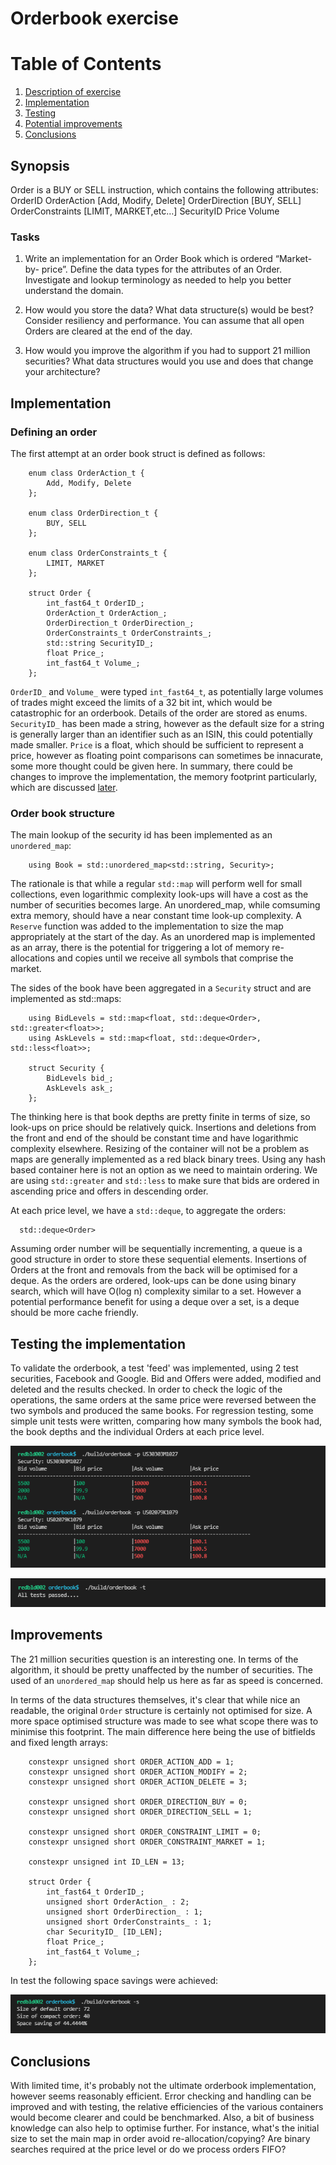 # Orderbook exercise

# Table of Contents
1. [Description of exercise](#synopsis)
2. [Implementation](#implementation)
3. [Testing](#testing-the-implementation)
4. [Potential improvements](#improvements)
5. [Conclusions](#conclusions)

## Synopsis
Order is a BUY or SELL instruction, which contains the following attributes:
OrderID
OrderAction [Add, Modify, Delete]
OrderDirection [BUY, SELL]
OrderConstraints [LIMIT, MARKET,etc…]
SecurityID
Price
Volume

### Tasks

1. Write an implementation for an Order Book which is ordered “Market-by-
price”.
Define the data types for the attributes of an Order.
Investigate and lookup terminology as needed to help you better understand
the domain.

2. How would you store the data? What data structure(s) would be best?
Consider resiliency and performance.
You can assume that all open Orders are cleared at the end of the day.

3. How would you improve the algorithm if you had to support 21 million
securities?
What data structures would you use and does that change your architecture?

## Implementation

### Defining an order

The first attempt at an order book struct is defined as follows:

```
    enum class OrderAction_t {
        Add, Modify, Delete  
    };

    enum class OrderDirection_t {
        BUY, SELL
    };

    enum class OrderConstraints_t {
        LIMIT, MARKET  
    };

    struct Order {
        int_fast64_t OrderID_;
        OrderAction_t OrderAction_;
        OrderDirection_t OrderDirection_;
        OrderConstraints_t OrderConstraints_;
        std::string SecurityID_;
        float Price_;
        int_fast64_t Volume_;
    };
 ```
    
`OrderID_` and `Volume_` were typed `int_fast64_t`, as potentially large volumes of trades might exceed the limits of a 32 bit int, which would be catastrophic for an orderbook. Details of the order are stored as enums. `SecurityID_` has been made a string, however as the default size for a string is generally larger than an identifier such as an ISIN, this could potentially made smaller. `Price` is a float, which should be sufficient to represent a price, however as floating point comparisons can sometimes be innacurate, some more thought could be given here. In summary, there could be changes to improve the implementation, the memory footprint particularly, which are discussed [later](#improvements).

### Order book structure

The main lookup of the security id has been implemented as an `unordered_map`:

```
    using Book = std::unordered_map<std::string, Security>;
```

The rationale is that while a regular `std::map` will perform well for small collections, even logarithmic complexity look-ups will have a cost as the number of securities becomes large. An unordered_map, while comsuming extra memory, should have a near constant time look-up complexity. A `Reserve` function was added to the implementation to size the map appropriately at the start of the day. As an unordered map is implemented as an array, there is the potential for triggering a lot of memory re-allocations and copies until we receive all symbols that comprise the market. 

The sides of the book have been aggregated in a `Security` struct and are implemented as std::maps:

```
    using BidLevels = std::map<float, std::deque<Order>, std::greater<float>>;
    using AskLevels = std::map<float, std::deque<Order>, std::less<float>>;
    
    struct Security {
        BidLevels bid_;
        AskLevels ask_;
    };
```

The thinking here is that book depths are pretty finite in terms of size, so look-ups on price should be relatively quick. Insertions and deletions from the front and end of the should be constant time and have logarithmic complexity elsewhere. Resizing of the container will not be a problem as maps are generally implemented as a red black binary trees. Using any hash based container here is not an option as we need to maintain ordering. We are using `std::greater` and `std::less` to make sure that bids are ordered in ascending price and offers in descending order.

At each price level, we have a `std::deque`, to aggregate the orders:

```
  std::deque<Order>
```
  
Assuming order number will be sequentially incrementing, a queue is a good structure in order to store these sequential elements. Insertions of Orders at the front and removals from the back will be optimised for a deque. As the orders are ordered, look-ups can be done using binary search, which will have O(log n) complexity similar to a set. However a potential performance benefit for using a deque over a set, is a deque should be more cache friendly.
  
## Testing the implementation
  
To validate the orderbook, a test 'feed' was implemented, using 2 test securities, Facebook and Google. Bid and Offers were added, modified and deleted and the results checked. In order to check the logic of the operations, the same orders at the same price were reversed between the two symbols and produced the same books. For regression testing, some simple unit tests were written, comparing how many symbols the book had, the book depths and the individual Orders at each price level.

![Orderbook](images/books.png)

![Unit tests](images/tests.png)
            
## Improvements
            
The 21 million securities question is an interesting one. In terms of the algorithm, it should be pretty unaffected by the number of securities. The used of an `unordered_map` should help us here as far as speed is concerned. 
                                                                                                
In terms of the data structures themselves, it's clear that while nice an readable, the original `Order` structure is certainly not optimised for size. A more space optimised structure was made to see what scope there was to minimise this footprint. The main difference here being the use of bitfields and fixed length arrays:
            
```
    constexpr unsigned short ORDER_ACTION_ADD = 1;
    constexpr unsigned short ORDER_ACTION_MODIFY = 2;
    constexpr unsigned short ORDER_ACTION_DELETE = 3;

    constexpr unsigned short ORDER_DIRECTION_BUY = 0;
    constexpr unsigned short ORDER_DIRECTION_SELL = 1;

    constexpr unsigned short ORDER_CONSTRAINT_LIMIT = 0;
    constexpr unsigned short ORDER_CONSTRAINT_MARKET = 1;

    constexpr unsigned int ID_LEN = 13;

    struct Order {
        int_fast64_t OrderID_;
        unsigned short OrderAction_ : 2;
        unsigned short OrderDirection_ : 1;
        unsigned short OrderConstraints_ : 1;
        char SecurityID_ [ID_LEN]; 
        float Price_; 
        int_fast64_t Volume_;
    };
```  

In test the following space savings were achieved:
            
![Size comp](images/compactorder.png)
  
## Conclusions
  
With limited time, it's probably not the ultimate orderbook implementation, however seems reasonably efficient. Error checking and handling can be improved and with testing, the relative efficiencies of the various containers would become clearer and could be benchmarked. Also, a bit of business knowledge can also help to optimise further. For instance, what's the initial size to set the main map in order avoid re-allocation/copying? Are binary searches required at the price level or do we process orders FIFO? 





    
